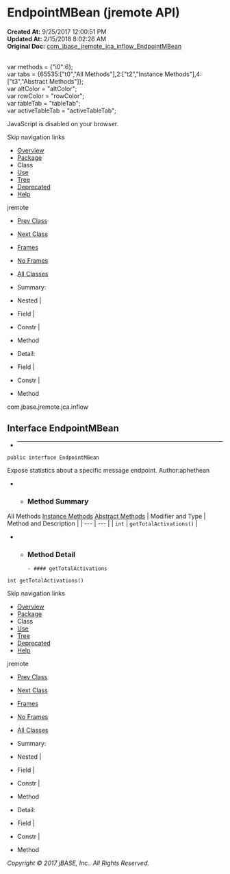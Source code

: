# EndpointMBean (jremote   API)

**Created At:** 9/25/2017 12:00:51 PM  
**Updated At:** 2/15/2018 8:02:26 AM  
**Original Doc:** [com_jbase_jremote_jca_inflow_EndpointMBean](https://docs.jbase.com/39262-inflow/com_jbase_jremote_jca_inflow_EndpointMBean)  

<!--<br>    try {<br>        if (location.href.indexOf('is-external=true') == -1) {<br>            parent.document.title="EndpointMBean (jremote   API)";<br>        }<br>    }<br>    catch(err) {<br>    }<br>//--><br>var methods = {"i0":6};<br>var tabs = {65535:["t0","All Methods"],2:["t2","Instance Methods"],4:["t3","Abstract Methods"]};<br>var altColor = "altColor";<br>var rowColor = "rowColor";<br>var tableTab = "tableTab";<br>var activeTableTab = "activeTableTab";
JavaScript is disabled on your browser.

Skip navigation links

- [Overview](../../../../../overview-summary.html)
- [Package](./../com.jbase.jremote.jca.inflow-%28jremote---api%29)
- Class
- [Use](./../class-use/uses-of-interface-com.jbase.jremote.jca.inflow.endpointmbean-%28jremote---api%29)
- [Tree](./../com.jbase.jremote.jca.inflow-class-hierarchy-%28jremote---api%29)
- [Deprecated](../../../../../deprecated-list.html)
- [Help](../../../../../help-doc.html)


jremote <br>

- [Prev Class](./../endpointadaptermbean-%28jremote---api%29 "interface in com.jbase.jremote.jca.inflow")
- [Next Class](./../inboundobjectfactory-%28jremote---api%29 "class in com.jbase.jremote.jca.inflow")


- [Frames](./.)
- [No Frames](./.)


- [All Classes](../../../../../allclasses-noframe.html)


<!--<br>  allClassesLink = document.getElementById("allclasses\_navbar\_top");<br>  if(window==top) {<br>    allClassesLink.style.display = "block";<br>  }<br>  else {<br>    allClassesLink.style.display = "none";<br>  }<br>  //-->

- Summary:
- Nested |
- Field |
- Constr |
- Method


- Detail:
- Field |
- Constr |
- Method

com.jbase.jremote.jca.inflow

## Interface EndpointMBean

- * * *


```
public interface EndpointMBean
```

Expose statistics about a specific message endpoint.
Author:aphethean

- - ### Method Summary


All Methods [Instance Methods](javascript:show%282%29;) [Abstract Methods](javascript:show%284%29;) | Modifier and Type | Method and Description |
| --- | --- |
| `int` | `getTotalActivations()`  |

- - ### Method Detail

        - #### getTotalActivations

```
int getTotalActivations()
```

Skip navigation links

- [Overview](../../../../../overview-summary.html)
- [Package](./../com.jbase.jremote.jca.inflow-%28jremote---api%29)
- Class
- [Use](./../class-use/uses-of-interface-com.jbase.jremote.jca.inflow.endpointmbean-%28jremote---api%29)
- [Tree](./../com.jbase.jremote.jca.inflow-class-hierarchy-%28jremote---api%29)
- [Deprecated](../../../../../deprecated-list.html)
- [Help](../../../../../help-doc.html)


jremote <br>

- [Prev Class](./../endpointadaptermbean-%28jremote---api%29 "interface in com.jbase.jremote.jca.inflow")
- [Next Class](./../inboundobjectfactory-%28jremote---api%29 "class in com.jbase.jremote.jca.inflow")


- [Frames](./.)
- [No Frames](./.)


- [All Classes](../../../../../allclasses-noframe.html)


<!--<br>  allClassesLink = document.getElementById("allclasses\_navbar\_bottom");<br>  if(window==top) {<br>    allClassesLink.style.display = "block";<br>  }<br>  else {<br>    allClassesLink.style.display = "none";<br>  }<br>  //-->

- Summary:
- Nested |
- Field |
- Constr |
- Method


- Detail:
- Field |
- Constr |
- Method

*Copyright © 2017 jBASE, Inc.. All Rights Reserved.*
